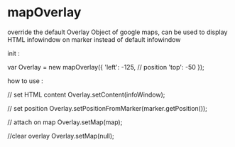 mapOverlay
==========

override the default Overlay Object of google maps, can be used to display HTML infowindow on marker instead of default infowindow


init :

var Overlay = new mapOverlay({
  'left': -125, // position
  'top': -50
});


how to use :

// set HTML content
Overlay.setContent(infoWindow);

// set position
Overlay.setPositionFromMarker(marker.getPosition());

// attach on map
Overlay.setMap(map);

//clear overlay
Overlay.setMap(null);